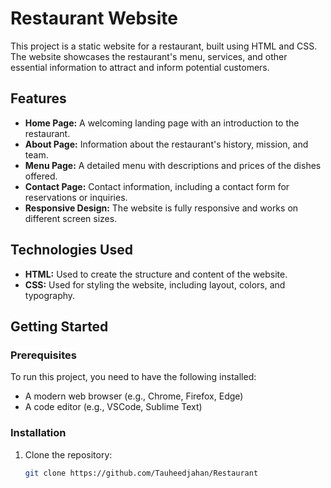 # Restaurant Website

This project is a static website for a restaurant, built using HTML and CSS. The website showcases the restaurant's menu, services, and other essential information to attract and inform potential customers.

## Features

- **Home Page:** A welcoming landing page with an introduction to the restaurant.
- **About Page:** Information about the restaurant's history, mission, and team.
- **Menu Page:** A detailed menu with descriptions and prices of the dishes offered.
- **Contact Page:** Contact information, including a contact form for reservations or inquiries.
- **Responsive Design:** The website is fully responsive and works on different screen sizes.

## Technologies Used

- **HTML:** Used to create the structure and content of the website.
- **CSS:** Used for styling the website, including layout, colors, and typography.

## Getting Started

### Prerequisites

To run this project, you need to have the following installed:

- A modern web browser (e.g., Chrome, Firefox, Edge)
- A code editor (e.g., VSCode, Sublime Text)

### Installation

1. Clone the repository:
   ```sh
   git clone https://github.com/Tauheedjahan/Restaurant
